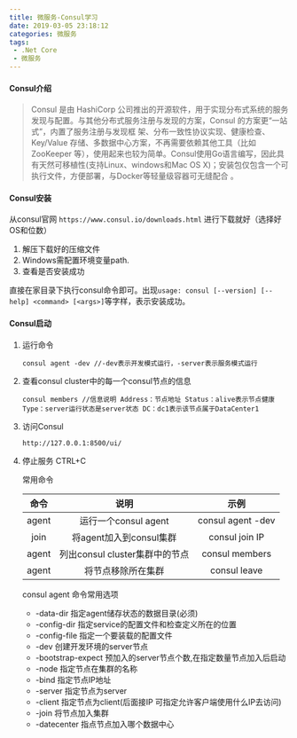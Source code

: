 ```yaml
---
title: 微服务-Consul学习
date: 2019-03-05 23:18:12
categories: 微服务
tags: 
 - .Net Core
 - 微服务
---
```

#### Consul介绍

> Consul 是由 HashiCorp 公司推出的开源软件，用于实现分布式系统的服务发现与配置。与其他分布式服务注册与发现的方案，Consul 的方案更“一站式”，内置了服务注册与发现框 架、分布一致性协议实现、健康检查、Key/Value 存储、多数据中心方案，不再需要依赖其他工具（比如 ZooKeeper 等），使用起来也较为简单。Consul使用Go语言编写，因此具有天然可移植性(支持Linux、windows和Mac OS X)；安装包仅包含一个可执行文件，方便部署，与Docker等轻量级容器可无缝配合 。
<!--more-->
#### Consul安装

从consul官网 `https://www.consul.io/downloads.html` 进行下载就好（选择好OS和位数）

1. 解压下载好的压缩文件
2. Windows需配置环境变量path.
3. 查看是否安装成功

直接在家目录下执行consul命令即可。出现`usage: consul [--version] [--help] <command> [<args>]`等字样，表示安装成功。

#### Consul启动

1. 运行命令

    ``` text
    consul agent -dev //-dev表示开发模式运行，-server表示服务模式运行
    ```

2. 查看consul cluster中的每一个consul节点的信息

    ```text
    consul members //信息说明 Address：节点地址 Status：alive表示节点健康 Type：server运行状态是server状态 DC：dc1表示该节点属于DataCenter1 
    ```

3. 访问Consul

    `http://127.0.0.1:8500/ui/`
4. 停止服务
    CTRL+C

    常用命令

    | 命令 | 说明 | 示例 |
    | :------: | :------: | :------: |
    | agent | 运行一个consul agent | consul agent -dev |
    | join | 将agent加入到consul集群 | consul join IP |
    | agent | 列出consul cluster集群中的节点 | consul members |
    | agent | 将节点移除所在集群 | consul leave |

    consul agent 命令常用选项
    * -data-dir 指定agent储存状态的数据目录(必须)
    * -config-dir 指定service的配置文件和检查定义所在的位置
    * -config-file 指定一个要装载的配置文件
    * -dev 创建开发环境的server节点
    * -bootstrap-expect 预加入的server节点个数,在指定数量节点加入后启动
    * -node 指定节点在集群的名称
    * -bind 指定节点IP地址
    * -server 指定节点为server
    * -client 指定节点为client(后面接IP 可指定允许客户端使用什么IP去访问)
    * -join 将节点加入集群
    * -datecenter 指点节点加入哪个数据中心
